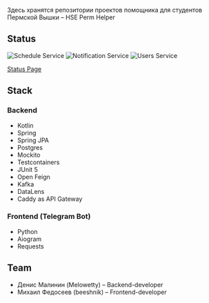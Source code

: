 Здесь хранятся репозитории проектов помощника для студентов Пермской Вышки – HSE Perm Helper
## Status
![Schedule Service](https://cronitor.io/badges/VhppBa/production/VqympuOF-FJ7ga0SGQ1sj_jJg6k.svg)
![Notification Service](https://cronitor.io/badges/ZrEGPR/production/90r9tPoo4TVTrZVcKrJu3g0c0Ug.svg)
![Users Service](https://cronitor.io/badges/9JWpLG/production/Va73Fs7bl7__WpkDdQhg-Jr6BGM.svg)

[Status Page](https://hse-perm-helper.cronitorstatus.com/)
## Stack
### Backend
- Kotlin
- Spring
- Spring JPA
- Postgres
- Mockito
- Testcontainers
- JUnit 5
- Open Feign
- Kafka
- DataLens
- Caddy as API Gateway
### Frontend (Telegram Bot)
- Python
- Aiogram
- Requests
## Team
- Денис Малинин (Melowetty) – Backend-developer
- Михаил Федосеев (beeshnik) – Frontend-developer
